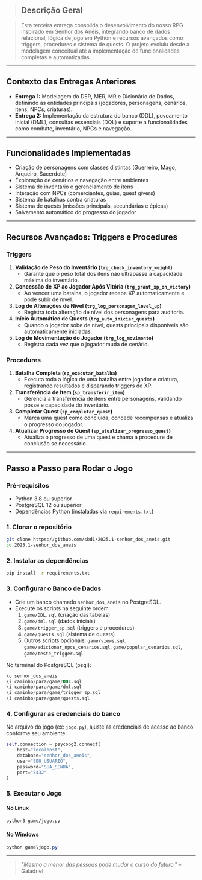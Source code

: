 > ## Descrição Geral

> Esta terceira entrega consolida o desenvolvimento do nosso RPG inspirado em Senhor dos Anéis, integrando banco de dados relacional, lógica de jogo em Python e recursos avançados como triggers, procedures e sistema de quests. O projeto evoluiu desde a modelagem conceitual até a implementação de funcionalidades completas e automatizadas.

---

## Contexto das Entregas Anteriores

- **Entrega 1:** Modelagem do DER, MER, MR e Dicionário de Dados, definindo as entidades principais (jogadores, personagens, cenários, itens, NPCs, criaturas).
- **Entrega 2:** Implementação da estrutura do banco (DDL), povoamento inicial (DML), consultas essenciais (DQL) e suporte a funcionalidades como combate, inventário, NPCs e navegação.

---

## Funcionalidades Implementadas

- Criação de personagens com classes distintas (Guerreiro, Mago, Arqueiro, Sacerdote)
- Exploração de cenários e navegação entre ambientes
- Sistema de inventário e gerenciamento de itens
- Interação com NPCs (comerciantes, guias, quest givers)
- Sistema de batalhas contra criaturas
- Sistema de quests (missões principais, secundárias e épicas)
- Salvamento automático do progresso do jogador

---

## Recursos Avançados: Triggers e Procedures

### Triggers

1. **Validação de Peso do Inventário (`trg_check_inventory_weight`)**
   - Garante que o peso total dos itens não ultrapasse a capacidade máxima do inventário.
2. **Concessão de XP ao Jogador Após Vitória (`trg_grant_xp_on_victory`)**
   - Ao vencer uma batalha, o jogador recebe XP automaticamente e pode subir de nível.
3. **Log de Alterações de Nível (`trg_log_personagem_level_up`)**
   - Registra toda alteração de nível dos personagens para auditoria.
4. **Início Automático de Quests (`trg_auto_iniciar_quests`)**
   - Quando o jogador sobe de nível, quests principais disponíveis são automaticamente iniciadas.
5. **Log de Movimentação do Jogador (`trg_log_movimento`)**
   - Registra cada vez que o jogador muda de cenário.

### Procedures

1. **Batalha Completa (`sp_executar_batalha`)**
   - Executa toda a lógica de uma batalha entre jogador e criatura, registrando resultados e disparando triggers de XP.
2. **Transferência de Item (`sp_transferir_item`)**
   - Gerencia a transferência de itens entre personagens, validando posse e capacidade do inventário.
3. **Completar Quest (`sp_completar_quest`)**
   - Marca uma quest como concluída, concede recompensas e atualiza o progresso do jogador.
4. **Atualizar Progresso de Quest (`sp_atualizar_progresso_quest`)**
   - Atualiza o progresso de uma quest e chama a procedure de conclusão se necessário.

---

## Passo a Passo para Rodar o Jogo

### Pré-requisitos

- Python 3.8 ou superior
- PostgreSQL 12 ou superior
- Dependências Python (instaladas via `requirements.txt`)

### 1. Clonar o repositório

```bash
git clone https://github.com/sbd1/2025.1-senhor_dos_aneis.git
cd 2025.1-senhor_dos_aneis
```

### 2. Instalar as dependências

```bash
pip install -r requirements.txt
```

### 3. Configurar o Banco de Dados

- Crie um banco chamado `senhor_dos_aneis` no PostgreSQL.
- Execute os scripts na seguinte ordem:
  1. `game/DDL.sql` (criação das tabelas)
  2. `game/dml.sql` (dados iniciais)
  3. `game/trigger_sp.sql` (triggers e procedures)
  4. `game/quests.sql` (sistema de quests)
  5. Outros scripts opcionais: `game/views.sql`, `game/adicionar_npcs_cenarios.sql`, `game/popular_cenarios.sql`, `game/teste_trigger.sql`

No terminal do PostgreSQL (psql):

```sql
\c senhor_dos_aneis
\i caminho/para/game/DDL.sql
\i caminho/para/game/dml.sql
\i caminho/para/game/trigger_sp.sql
\i caminho/para/game/quests.sql
```

### 4. Configurar as credenciais do banco

No arquivo do jogo (ex: `jogo.py`), ajuste as credenciais de acesso ao banco conforme seu ambiente:

```python
self.connection = psycopg2.connect(
    host="localhost",
    database="senhor_dos_aneis",
    user="SEU_USUARIO",
    password="SUA_SENHA",
    port="5432"
)
```

### 5. Executar o Jogo

#### No Linux

```bash
python3 game/jogo.py
```

#### No Windows

```powershell
python game\jogo.py
```

---

> _"Mesmo a menor das pessoas pode mudar o curso do futuro."_ – Galadriel
